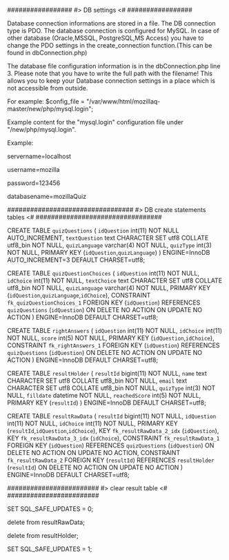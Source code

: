 #################
#> DB settings <#
#################

Database connection informations are stored in a file. The DB connection type is PDO.
The database connection is configured for MySQL. In case of other database (Oracle,MSSQL, PostgreSQL,MS Access) you have to change the PDO settings in the create_connection function.(This can be found in dbConnection.php)

The database file configuration information is in the dbConnection.php line 3.
Please note that you have to write the full path with the filename!
This allows you to keep your Database connection settings in a place which is not accessible from outside.

For example: 
$config_file = "/var/www/html/mozillaq-master/new/php/mysql.login";

Example content for the "mysql.login" configuration file under "/new/php/mysql.login".

Example:

servername=localhost

username=mozilla

password=123456

databasename=mozillaQuiz

#################################
#> DB create statements tables <#
#################################

CREATE TABLE `quizQuestions` (
  `idQuestion` int(11) NOT NULL AUTO_INCREMENT,
  `textQuestion` text CHARACTER SET utf8 COLLATE utf8_bin NOT NULL,
  `quizLanguage` varchar(4) NOT NULL,
  `quizType` int(3) NOT NULL,
  PRIMARY KEY (`idQuestion`,`quizLanguage`)
) ENGINE=InnoDB AUTO_INCREMENT=3 DEFAULT CHARSET=utf8;

CREATE TABLE `quizQuestionChoices` (
  `idQuestion` int(11) NOT NULL,
  `idChoice` int(11) NOT NULL,
  `textChoice` text CHARACTER SET utf8 COLLATE utf8_bin NOT NULL,
  `quizLanguage` varchar(4) NOT NULL,
  PRIMARY KEY (`idQuestion`,`quizLanguage`,`idChoice`),
  CONSTRAINT `fk_quizQuestionChoices_1` FOREIGN KEY (`idQuestion`) REFERENCES `quizQuestions` (`idQuestion`) ON DELETE NO ACTION ON UPDATE NO ACTION
) ENGINE=InnoDB DEFAULT CHARSET=utf8;

CREATE TABLE `rightAnswers` (
  `idQuestion` int(11) NOT NULL,
  `idChoice` int(11) NOT NULL,
  `score` int(5) NOT NULL,
  PRIMARY KEY (`idQuestion`,`idChoice`),
  CONSTRAINT `fk_rightAnswers_1` FOREIGN KEY (`idQuestion`) REFERENCES `quizQuestions` (`idQuestion`) ON DELETE NO ACTION ON UPDATE NO ACTION
) ENGINE=InnoDB DEFAULT CHARSET=utf8;

CREATE TABLE `resultHolder` (
  `resultId` bigint(11) NOT NULL,
  `name` text CHARACTER SET utf8 COLLATE utf8_bin NOT NULL,
  `email` text CHARACTER SET utf8 COLLATE utf8_bin NOT NULL,
  `quizType` int(3) NOT NULL,
  `filldate` datetime NOT NULL,
  `reachedScore` int(5) NOT NULL,
  PRIMARY KEY (`resultId`)
) ENGINE=InnoDB DEFAULT CHARSET=utf8;

CREATE TABLE `resultRawData` (
  `resultId` bigint(11) NOT NULL,
  `idQuestion` int(11) NOT NULL,
  `idChoice` int(11) NOT NULL,
  PRIMARY KEY (`resultId`,`idQuestion`,`idChoice`),
  KEY `fk_resultRawData_2_idx` (`idQuestion`),
  KEY `fk_resultRawData_3_idx` (`idChoice`),
  CONSTRAINT `fk_resultRawData_1` FOREIGN KEY (`idQuestion`) REFERENCES `quizQuestions` (`idQuestion`) ON DELETE NO ACTION ON UPDATE NO ACTION,
  CONSTRAINT `fk_resultRawData_2` FOREIGN KEY (`resultId`) REFERENCES `resultHolder` (`resultId`) ON DELETE NO ACTION ON UPDATE NO ACTION
) ENGINE=InnoDB DEFAULT CHARSET=utf8;


########################
#> clear result table <#
########################


SET SQL_SAFE_UPDATES = 0;

delete from resultRawData;

delete from resultHolder;

SET SQL_SAFE_UPDATES = 1;
